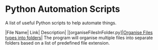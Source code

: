 # Python Automation Scripts
A list of useful Python scripts to help automate things.

|File Name| Link| Description|
|[organiseFilesInFolder.py]|[Organise Files types into folders](https://github.com/Tendulkarx/Automation-Scripts/blob/master/organiseFilesInFolder.py)| The program will organise multiple files into separate folders based on a list of predefined file extension.